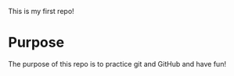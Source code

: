 This is my first repo!

# Purpose
The purpose of this repo is to practice git and GitHub and have fun!
